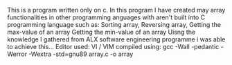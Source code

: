 This is a program written only on c.
In this program I have created may array functionalities in other programming anguages with aren't built into C programming language such as:
Sorting array,
Reversing array,
Getting the max-value of an array
Getting the min-value of an array
Uisng the knowledge I gathered from ALX software engineering programme i was able to achieve this...
Editor used: VI / VIM
compiled using: gcc -Wall -pedantic -Werror -Wextra -std=gnu89 array.c -o array 
